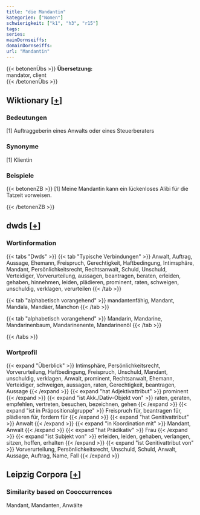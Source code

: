 ```yaml
---
title: "die Mandantin"
kategorien: ["Nomen"]
schwierigkeit: ["k1", "h3", "r15"]
tags:
series:
mainDornseiffs:
domainDornseiffs:
url: "Mandantin"
---
```


{{< betonenÜbs >}}
**Übersetzung:**  
mandator, client  
{{< /betonenÜbs >}}

## Wiktionary [[+](https://de.wiktionary.org/wiki/Mandantin)]

### Bedeutungen
[1] Auftraggeberin eines Anwalts oder eines Steuerberaters  

### Synonyme
[1] Klientin  

### Beispiele
{{< betonenZB >}}
[1] Meine Mandantin kann ein lückenloses Alibi für die Tatzeit vorweisen.  

{{< /betonenZB >}}


## dwds [[+](https://www.dwds.de/wb/Mandantin)]

### Wortinformation
{{< tabs "Dwds" >}}
{{< tab "Typische Verbindungen" >}}
Anwalt, Auftrag, Aussage, Ehemann, Freispruch, Gerechtigkeit, Haftbedingung, Intimsphäre, Mandant, Persönlichkeitsrecht, Rechtsanwalt, Schuld, Unschuld, Verteidiger, Vorverurteilung, aussagen, beantragen, beraten, erleiden, gehaben, hinnehmen, leiden, plädieren, prominent, raten, schweigen, unschuldig, verklagen, verurteilen
{{< /tab >}}

{{< tab "alphabetisch vorangehend" >}}
mandantenfähig, Mandant, Mandala, Mandäer, Manchon
{{< /tab >}}

{{< tab "alphabetisch vorangehend" >}}
Mandarin, Mandarine, Mandarinenbaum, Mandarinenente, Mandarinenöl
{{< /tab >}}

{{< /tabs >}}

### Wortprofil
{{< expand "Überblick" >}} Intimsphäre, Persönlichkeitsrecht, Vorverurteilung, Haftbedingung, Freispruch, Unschuld, Mandant, unschuldig, verklagen, Anwalt, prominent, Rechtsanwalt, Ehemann, Verteidiger, schweigen, aussagen, raten, Gerechtigkeit, beantragen, Aussage {{< /expand >}}
{{< expand "hat Adjektivattribut" >}} prominent {{< /expand >}}
{{< expand "ist Akk./Dativ-Objekt von" >}} raten, geraten, empfehlen, vertreten, besuchen, bezeichnen, gehen {{< /expand >}}
{{< expand "ist in Präpositionalgruppe" >}} Freispruch für, beantragen für, plädieren für, fordern für {{< /expand >}}
{{< expand "hat Genitivattribut" >}} Anwalt {{< /expand >}}
{{< expand "in Koordination mit" >}} Mandant, Anwalt {{< /expand >}}
{{< expand "hat Prädikativ" >}} Frau {{< /expand >}}
{{< expand "ist Subjekt von" >}} erleiden, leiden, gehaben, verlangen, sitzen, hoffen, erhalten {{< /expand >}}
{{< expand "ist Genitivattribut von" >}} Vorverurteilung, Persönlichkeitsrecht, Unschuld, Schuld, Anwalt, Aussage, Auftrag, Name, Fall {{< /expand >}}

## Leipzig Corpora [[+](https://corpora.uni-leipzig.de/en/res?word=Mandantin&corpusId=deu_newscrawl-public_2018)]


### Similarity based on Cooccurrences
Mandant, Mandanten, Anwälte

